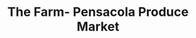 ---
title: "The Farm- Pensacola Produce Market"
url: /pensacola/the-farm-pensacola-produce-market/
shop: Hofladen
---